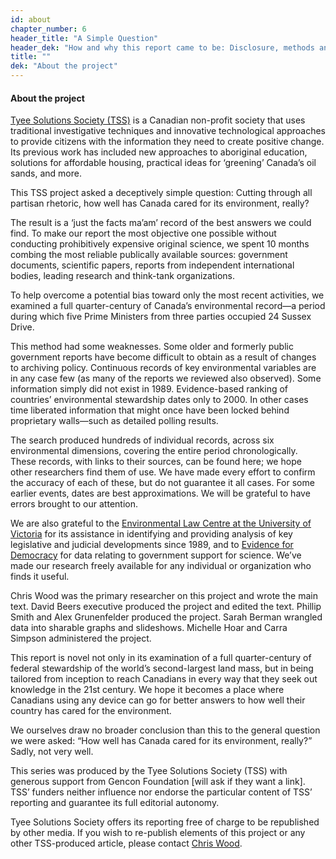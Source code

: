 ```yaml
---
id: about
chapter_number: 6
header_title: "A Simple Question"
header_dek: "How and why this report came to be: Disclosure, methods and sources"
title: ""
dek: "About the project"
---
```

#### About the project

[Tyee Solutions Society (TSS)](http://www.tyeesolutions.org) is a Canadian non-profit society that uses traditional investigative techniques and innovative technological approaches to provide citizens with the information they need to create positive change. Its previous work has included new approaches to aboriginal education, solutions for affordable housing, practical ideas for ‘greening’ Canada’s oil sands, and more.
 
This TSS project asked a deceptively simple question: Cutting through all partisan rhetoric, how well has Canada cared for its environment, really?
 
The result is a ‘just the facts ma’am’ record of the best answers we could find. To make our report the most objective one possible without conducting prohibitively expensive original science, we spent 10 months combing the most reliable publically available sources: government documents, scientific papers, reports from independent international bodies, leading research and think-tank organizations.
 
To help overcome a potential bias toward only the most recent activities, we examined a full quarter-century of Canada’s environmental record—a period during which five Prime Ministers from three parties occupied 24 Sussex Drive.
 
This method had some weaknesses. Some older and formerly public government reports have become difficult to obtain as a result of changes to archiving policy. Continuous records of key environmental variables are in any case few (as many of the reports we reviewed also observed). Some information simply did not exist in 1989. Evidence-based ranking of countries’ environmental stewardship dates only to 2000. In other cases time liberated information that might once have been locked behind proprietary walls—such as detailed polling results.
 
The search produced hundreds of individual records, across six environmental dimensions, covering the entire period chronologically. These records, with links to their sources, can be found here; we hope other researchers find them of use. We have made every effort to confirm the accuracy of each of these, but do not guarantee it all cases. For some earlier events, dates are best approximations. We will be grateful to have errors brought to our attention.
 
We are also grateful to the [Environmental Law Centre at the University of Victoria](http://www.elc.uvic.ca/) for its assistance in identifying and providing analysis of key legislative and judicial developments since 1989, and to [Evidence for Democracy](https://evidencefordemocracy.ca/) for data relating to government support for science.  We’ve made our research freely available for any individual or organization who finds it useful.
 
Chris Wood was the primary researcher on this project and wrote the main text. David Beers executive produced the project and edited the text. Phillip Smith and Alex Grunenfelder produced the project. Sarah Berman wrangled data into sharable graphs and slideshows. Michelle Hoar and Carra Simpson administered the project.
 
This report is novel not only in its examination of a full quarter-century of federal stewardship of the world’s second-largest land mass, but in being tailored from inception to reach Canadians in every way that they seek out knowledge in the 21st century. We hope it becomes a place where Canadians using any device can go for better answers to how well their country has cared for the environment.
 
We ourselves draw no broader conclusion than this to the general question we were asked: “How well has Canada cared for its environment, really?” Sadly, not very well.
 
This series was produced by the Tyee Solutions Society (TSS) with generous support from Gencon Foundation [will ask if they want a link].  TSS’ funders neither influence nor endorse the particular content of TSS’ reporting and guarantee its full editorial autonomy.
 
Tyee Solutions Society offers its reporting free of charge to be republished by other media.  If you wish to re-publish elements of this project or any other TSS-produced article, please contact [Chris Wood](TK).
